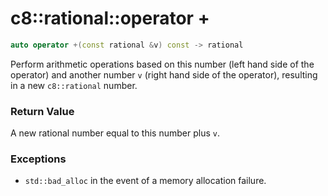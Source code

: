 # c8::rational::operator + #

```cpp
auto operator +(const rational &v) const -> rational
```

Perform arithmetic operations based on this number (left hand side of the operator) and another number `v` (right hand side of the operator), resulting in a new `c8::rational` number.

### Return Value ###

A new rational number equal to this number plus `v`.

### Exceptions ###

* `std::bad_alloc` in the event of a memory allocation failure.

